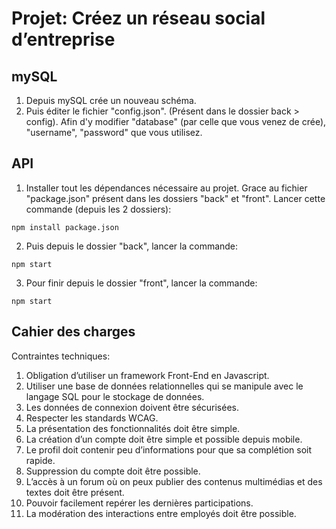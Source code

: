 # Projet: Créez un réseau social d’entreprise

## mySQL
1. Depuis mySQL crée un nouveau schéma. 
2. Puis éditer le fichier "config.json". (Présent dans le dossier back > config). Afin d'y modifier "database" (par celle que vous venez de crée), "username", "password" que vous utilisez.

## API
1. Installer tout les dépendances nécessaire au projet.
  Grace au fichier "package.json" présent dans les dossiers "back" et "front".
  Lancer cette commande (depuis les 2 dossiers):
```
npm install package.json
```

2. Puis depuis le dossier "back", lancer la commande:
```
npm start
```
3. Pour finir depuis le dossier "front", lancer la commande:
```
npm start
```


## Cahier des charges

Contraintes techniques:

1. Obligation d’utiliser un framework Front-End en Javascript.
2. Utiliser une base de données relationnelles qui se manipule avec le langage SQL pour le stockage de données.
3. Les données de connexion doivent être sécurisées.
4. Respecter les standards WCAG.
5. La présentation des fonctionnalités doit être simple.
6. La création d’un compte doit être simple et possible depuis mobile.
7. Le profil doit contenir peu d’informations pour que sa complétion soit rapide.
8. Suppression du compte doit être possible.
9. L’accès à un forum où on peux publier des contenus multimédias et des textes doit être présent.
10. Pouvoir facilement repérer les dernières participations.
11. La modération des interactions entre employés doit être possible.
